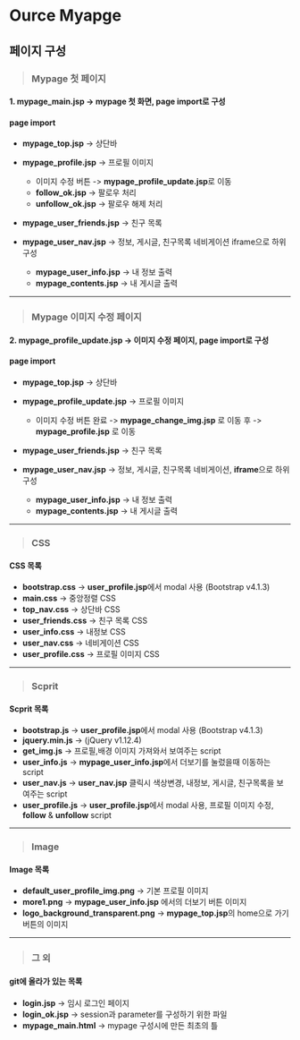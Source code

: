 # Ource Myapge

## 페이지 구성
>### Mypage 첫 페이지
#### 1. mypage_main.jsp -> mypage 첫 화면, page import로 구성
#### page import
  * **mypage_top.jsp** -> 상단바
  * **mypage_profile.jsp** -> 프로필 이미지 
  
    * 이미지 수정 버튼 -> **mypage_profile_update.jsp**로 이동
    * **follow_ok.jsp** -> 팔로우 처리
    * **unfollow_ok.jsp** -> 팔로우 해제 처리
  * **mypage_user_friends.jsp** -> 친구 목록
  * **mypage_user_nav.jsp** -> 정보, 게시글, 친구목록 네비게이션 iframe으로 하위 구성
    * **mypage_user_info.jsp** -> 내 정보 출력
    * **mypage_contents.jsp** -> 내 게시글 출력
- - -
>### Mypage 이미지 수정 페이지
#### 2. mypage_profile_update.jsp  -> 이미지 수정 페이지, page import로 구성
#### page import
  * **mypage_top.jsp** -> 상단바
  * **mypage_profile_update.jsp** -> 프로필 이미지 
  
    * 이미지 수정 버튼 완료 -> **mypage_change_img.jsp** 로 이동 후 -> **mypage_profile.jsp** 로 이동
  * **mypage_user_friends.jsp** -> 친구 목록
  * **mypage_user_nav.jsp** -> 정보, 게시글, 친구목록 네비게이션, **iframe**으로 하위 구성
  
    * **mypage_user_info.jsp** -> 내 정보 출력
    * **mypage_contents.jsp** -> 내 게시글 출력
- - -
>### CSS
#### CSS 목록
  * **bootstrap.css** -> **user_profile.jsp**에서  modal 사용 (Bootstrap v4.1.3)
  * **main.css** -> 중앙정렬 CSS
  * **top_nav.css** -> 상단바 CSS
  * **user_friends.css** -> 친구 목록 CSS
  * **user_info.css** -> 내정보 CSS
  * **user_nav.css** -> 네비게이션 CSS
  * **user_profile.css** -> 프로필 이미지 CSS
  - - -
>### Scprit
#### Scprit 목록
  * **bootstrap.js** -> **user_profile.jsp**에서  modal 사용 (Bootstrap v4.1.3)
  * **jquery.min.js** -> (jQuery v1.12.4)
  * **get_img.js** -> 프로필,배경 이미지 가져와서 보여주는 script
  * **user_info.js** -> **mypage_user_info.jsp**에서 더보기를 눌렀을때 이동하는 script
  * **user_nav.js** -> **user_nav.jsp** 클릭시 색상변경, 내정보, 게시글, 친구목록을 보여주는 script
  * **user_profile.js** -> **user_profile.jsp**에서  modal 사용, 프로필 이미지 수정, **follow** & **unfollow** script
  
- - -
>### Image
#### Image 목록
  * **default_user_profile_img.png** -> 기본 프로필 이미지
  * **more1.png** -> **mypage_user_info.jsp** 에서의 더보기 버튼 이미지
  * **logo_background_transparent.png** -> **mypage_top.jsp**의 home으로 가기 버튼의 이미지
- - -
>### 그 외
#### git에 올라가 있는 목록
  * **login.jsp** -> 임시 로그인 페이지
  * **login_ok.jsp** -> session과 parameter를 구성하기 위한 파일
  * **mypage_main.html** -> mypage 구성시에 만든 최초의 틀
